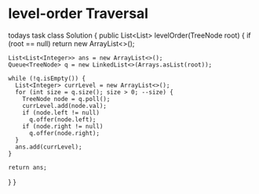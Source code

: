 # level-order Traversal
todays task
class Solution {
  public List<List<Integer>> levelOrder(TreeNode root) {
    if (root == null)
      return new ArrayList<>();

    List<List<Integer>> ans = new ArrayList<>();
    Queue<TreeNode> q = new LinkedList<>(Arrays.asList(root));

    while (!q.isEmpty()) {
      List<Integer> currLevel = new ArrayList<>();
      for (int size = q.size(); size > 0; --size) {
        TreeNode node = q.poll();
        currLevel.add(node.val);
        if (node.left != null)
          q.offer(node.left);
        if (node.right != null)
          q.offer(node.right);
      }
      ans.add(currLevel);
    }

    return ans;
  }
}
